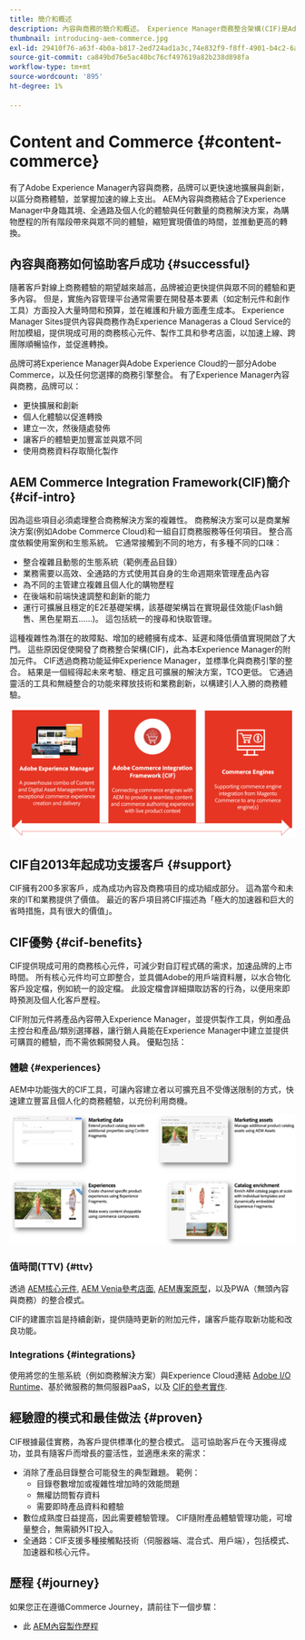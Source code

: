 ```yaml
---
title: 簡介和概述
description: 內容與商務的簡介和概述。 Experience Manager商務整合架構(CIF)是Adobe的建議模式，可將Adobe Commerce及其他第三方商務解決方案的商務服務與Experience Cloud整合及延伸。
thumbnail: introducing-aem-commerce.jpg
exl-id: 29410f76-a63f-4b0a-b817-2ed724ad1a3c,74e832f9-f8ff-4901-b4c2-6a2862c51411
source-git-commit: ca849bd76e5ac40bc76cf497619a82b238d898fa
workflow-type: tm+mt
source-wordcount: '895'
ht-degree: 1%

---
```


# Content and Commerce {#content-commerce}

有了Adobe Experience Manager內容與商務，品牌可以更快速地擴展與創新，以區分商務體驗，並掌握加速的線上支出。 AEM內容與商務結合了Experience Manager中身臨其境、全通路及個人化的體驗與任何數量的商務解決方案，為購物歷程的所有階段帶來與眾不同的體驗，縮短實現價值的時間，並推動更高的轉換。

## 內容與商務如何協助客戶成功 {#successful}

隨著客戶對線上商務體驗的期望越來越高，品牌被迫更快提供與眾不同的體驗和更多內容。 但是，實施內容管理平台通常需要在開發基本要素（如定制元件和創作工具）方面投入大量時間和預算，並在維護和升級方面產生成本。 Experience Manager Sites提供內容與商務作為Experience Manageras a Cloud Service的附加模組，提供現成可用的商務核心元件、製作工具和參考店面，以加速上線、跨團隊順暢協作，並促進轉換。

品牌可將Experience Manager與Adobe Experience Cloud的一部分Adobe Commerce，以及任何您選擇的商務引擎整合。 有了Experience Manager內容與商務，品牌可以：

* 更快擴展和創新
* 個人化體驗以促進轉換
* 建立一次，然後隨處發佈
* 讓客戶的體驗更加豐富並與眾不同
* 使用商務資料存取簡化製作

## AEM Commerce Integration Framework(CIF)簡介 {#cif-intro}

因為這些項目必須處理整合商務解決方案的複雜性。 商務解決方案可以是商業解決方案(例如Adobe Commerce Cloud)和一組自訂商務服務等任何項目。 整合高度依賴使用案例和生態系統。 它通常接觸到不同的地方，有多種不同的口味：

* 整合複雜且動態的生態系統（範例產品目錄）
* 業務需要以高效、全通路的方式使用其自身的生命週期來管理產品內容
* 為不同的主管建立複雜且個人化的購物歷程
* 在後端和前端快速調整和創新的能力
* 運行可擴展且穩定的E2E基礎架構，該基礎架構旨在實現最佳效能(Flash銷售、黑色星期五……)。 這包括統一的搜尋和快取管理。

這種複雜性為潛在的故障點、增加的總體擁有成本、延遲和降低價值實現開啟了大門。 這些原因促使開發了商務整合架構(CIF)，此為本Experience Manager的附加元件。 CIF透過商務功能延伸Experience Manager，並標準化與商務引擎的整合。 結果是一個經得起未來考驗、穩定且可擴展的解決方案，TCO更低。 它通過靈活的工具和無縫整合的功能來釋放技術和業務創新，以構建引人入勝的商務體驗。

![CIF元素](./assets/CIF/CIF_Overview.png)

## CIF自2013年起成功支援客戶 {#support}

CIF擁有200多家客戶，成為成功內容及商務項目的成功組成部分。 這為當今和未來的IT和業務提供了價值。 最近的客戶項目將CIF描述為「極大的加速器和巨大的省時措施，具有很大的價值」。

## CIF優勢 {#cif-benefits}

CIF提供現成可用的商務核心元件，可減少對自訂程式碼的需求，加速品牌的上市時間。 所有核心元件均可立即整合，並具備Adobe的用戶端資料層，以水合物化客戶設定檔，例如統一的設定檔。 此設定檔會詳細擷取訪客的行為，以便用來即時預測及個人化客戶歷程。

CIF附加元件將產品內容帶入Experience Manager，並提供製作工具，例如產品主控台和產品/類別選擇器，讓行銷人員能在Experience Manager中建立並提供可購買的體驗，而不需依賴開發人員。 優點包括：

### 體驗 {#experiences}

AEM中功能強大的CIF工具，可讓內容建立者以可擴充且不受傳送限制的方式，快速建立豐富且個人化的商務體驗，以充份利用商機。

![CIF元素](./assets/CIF/CIF_Product_Experience_Management.png)

### 值時間(TTV) {#ttv}

透過 [AEM核心元件](https://www.aemcomponents.dev/), [AEM Venia參考店面](https://github.com/adobe/aem-cif-guides-venia), [AEM專案原型](https://experienceleague.adobe.com/docs/experience-manager-core-components/using/developing/archetype/overview.html)，以及PWA（無頭內容與商務）的整合模式。

CIF的建置宗旨是持續創新，提供隨時更新的附加元件，讓客戶能存取新功能和改良功能。

### Integrations {#integrations}

使用將您的生態系統（例如商務解決方案）與Experience Cloud連結  [Adobe I/O Runtime](https://www.adobe.io/apis/experienceplatform/runtime.html)、基於微服務的無伺服器PaaS，以及 [CIF的參考實作](https://github.com/adobe/commerce-cif-graphql-integration-reference).

## 經驗證的模式和最佳做法 {#proven}

CIF根據最佳實務，為客戶提供標準化的整合模式。 這可協助客戶在今天獲得成功，並具有隨客戶而增長的靈活性，並適應未來的需求：

* 消除了產品目錄整合可能發生的典型難題。 範例：
   * 目錄卷數增加或複雜性增加時的效能問題
   * 無權訪問暫存資料
   * 需要即時產品資料和體驗
* 數位成熟度日益提高，因此需要體驗管理。 CIF隨附產品體驗管理功能，可增量整合，無需額外IT投入。
* 全通路：CIF支援多種接觸點技術（伺服器端、混合式、用戶端），包括模式、加速器和核心元件。

## 歷程 {#journey}

如果您正在遵循Commerce Journey，請前往下一個步驟：

* 此 [AEM內容製作歷程](/help/commerce-cloud/commerce-journeys/aem-commerce-content-author/getting-started.md)

